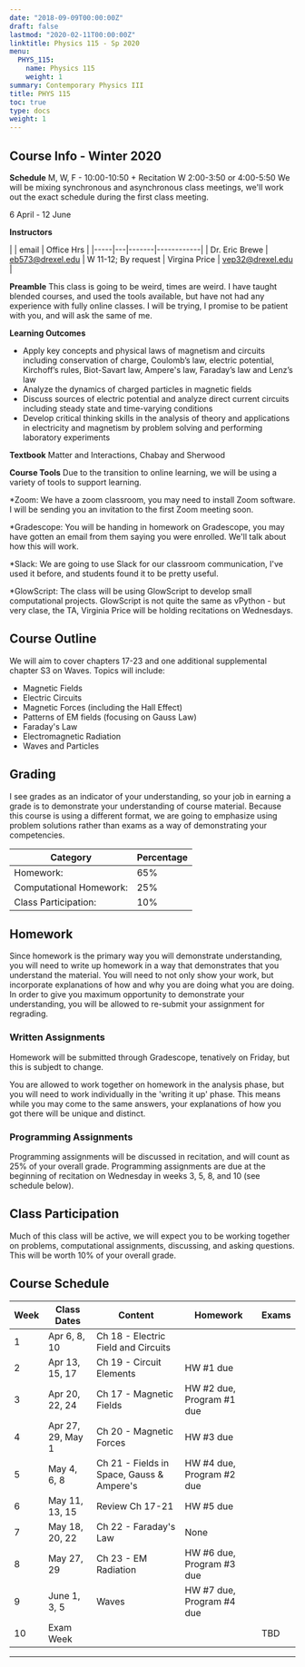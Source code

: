 ```yaml
---
date: "2018-09-09T00:00:00Z"
draft: false
lastmod: "2020-02-11T00:00:00Z"
linktitle: Physics 115 - Sp 2020
menu:
  PHYS_115:
    name: Physics 115
    weight: 1
summary: Contemporary Physics III
title: PHYS 115
toc: true
type: docs
weight: 1
---
```


## Course Info - Winter 2020
**Schedule**
M, W, F - 10:00-10:50 + Recitation W 2:00-3:50 or 4:00-5:50
We will be mixing synchronous and asynchronous class meetings, we'll work out the exact schedule during the first class meeting.

6 April - 12 June

**Instructors**

|     | email | Office Hrs |
|-----|---|-------|------------|
| Dr. Eric Brewe | <eb573@drexel.edu> | W 11-12; By request
| Virgina Price | <vep32@drexel.edu> | 

**Preamble**
This class is going to be weird, times are weird. I have taught blended courses, and used the tools available, but have not had any experience with fully online classes. I will be trying, I promise to be patient with you, and will ask the same of me. 

**Learning Outcomes**
* Apply key concepts and physical laws of magnetism and circuits including conservation of charge, Coulomb’s law, electric potential, Kirchoff’s rules, Biot-Savart law, Ampere's law, Faraday’s law and Lenz’s law
* Analyze the dynamics of charged particles in magnetic fields
* Discuss sources of electric potential and analyze direct current circuits including steady state and time-varying conditions
* Develop critical thinking skills in the analysis of theory and applications in electricity and magnetism by problem solving and performing laboratory experiments

**Textbook**
Matter and Interactions, Chabay and Sherwood

**Course Tools**
Due to the transition to online learning, we will be using a variety of tools to support learning. 

*Zoom: We have a zoom classroom, you may need to install Zoom software. I will be sending you an invitation to the first Zoom meeting soon.

*Gradescope: You will be handing in homework on Gradescope, you may have gotten an email from them saying you were enrolled. We'll talk about how this will work. 

*Slack: We are going to use Slack for our classroom communication, I've used it before, and students found it to be pretty useful. 

*GlowScript: The class will be using GlowScript to develop small computational projects. GlowScript is not quite the same as vPython - but very clase, the TA, Virginia Price will be holding recitations on Wednesdays.


## Course Outline
We will aim to cover chapters 17-23 and one additional supplemental chapter S3 on Waves. Topics will include:
* Magnetic Fields
* Electric Circuits
* Magnetic Forces (including the Hall Effect)
* Patterns of EM fields (focusing on Gauss Law)
* Faraday's Law
* Electromagnetic Radiation
* Waves and Particles

## Grading
I see grades as an indicator of your understanding, so your job in earning a grade is to demonstrate your understanding of course material. Because this course is using a different format, we are going to emphasize using problem solutions rather than exams as a way of demonstrating your competencies. 

| Category             | Percentage                                                         |
| ---------------------| ------------------------------------------------------------------ |
| Homework:            | 65%        |
| Computational Homework:    | 25%  | 
| Class Participation: | 10%        |

## Homework
Since homework is the primary way you will demonstrate understanding, you will need to write up homework in a way that demonstrates that you understand the material. You will need to not only show your work, but incorporate explanations of how and why you are doing what you are doing. In order to give you maximum opportunity to demonstrate your understanding, you will be allowed to re-submit your assignment for regrading.   

### Written Assignments
Homework will be submitted through Gradescope, tenatively on Friday, but this is subjedt to change. 

You are allowed to work together on homework in the analysis phase, but you will need to work individually in the 'writing it up' phase.  This means while you may come to the same answers, your explanations of how you got there will be unique and distinct. 

### Programming Assignments

Programming assignments will be discussed in recitation, and will count as 25\% of your overall grade. Programming assignments are due at the beginning of recitation on Wednesday in weeks 3, 5, 8, and 10 (see schedule below).

## Class Participation

Much of this class will be active, we will expect you to be working together on problems, computational assignments, discussing, and asking questions. This will be worth 10\% of your overall grade.

## Course Schedule

|**Week**|**Class Dates**|**Content**|**Homework**|**Exams**|
|--------|---------------|-----------|------------|---------|
|1| Apr 6, 8, 10  |Ch 18 - Electric Field and Circuits | | |
|2| Apr 13, 15, 17     |Ch 19 - Circuit Elements            | HW #1 due| |
|3| Apr 20, 22, 24    |Ch 17 - Magnetic Fields             | HW #2 due, Program #1 due| |
|4| Apr 27, 29, May 1    |Ch 20 - Magnetic Forces             | HW #3 due| |
|5| May 4, 6, 8  |Ch 21 - Fields in Space, Gauss & Ampere's | HW #4 due, Program #2 due| |
|6| May 11, 13, 15      |Review Ch 17-21                     | HW #5 due | |
|7| May 18, 20, 22    |Ch 22 - Faraday's Law               |  None | |
|8| May 27, 29     |Ch 23 - EM Radiation                |  HW #6 due, Program #3 due| |
|9| June 1, 3, 5       |Waves                |  HW #7 due, Program #4 due| |
|10| Exam Week        |                    |   | TBD |
---
